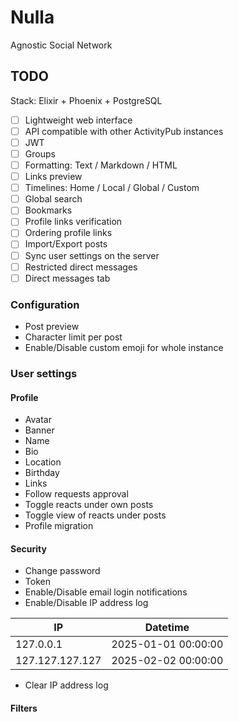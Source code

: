 # Nulla

Agnostic Social Network

## TODO

Stack: Elixir + Phoenix + PostgreSQL

- [ ] Lightweight web interface
- [ ] API compatible with other ActivityPub instances
- [ ] JWT
- [ ] Groups
- [ ] Formatting: Text / Markdown / HTML
- [ ] Links preview
- [ ] Timelines: Home / Local / Global / Custom
- [ ] Global search
- [ ] Bookmarks
- [ ] Profile links verification
- [ ] Ordering profile links
- [ ] Import/Export posts
- [ ] Sync user settings on the server
- [ ] Restricted direct messages
- [ ] Direct messages tab

### Configuration

* Post preview
* Character limit per post
* Enable/Disable custom emoji for whole instance

### User settings

#### Profile

* Avatar
* Banner
* Name
* Bio
* Location
* Birthday
* Links
* Follow requests approval
* Toggle reacts under own posts
* Toggle view of reacts under posts
* Profile migration

#### Security

* Change password
* Token
* Enable/Disable email login notifications
* Enable/Disable IP address log

| IP              | Datetime            |
| ----------------|---------------------|
| 127.0.0.1       | 2025-01-01 00:00:00 |
| 127.127.127.127 | 2025-02-02 00:00:00 |

* Clear IP address log

#### Filters
